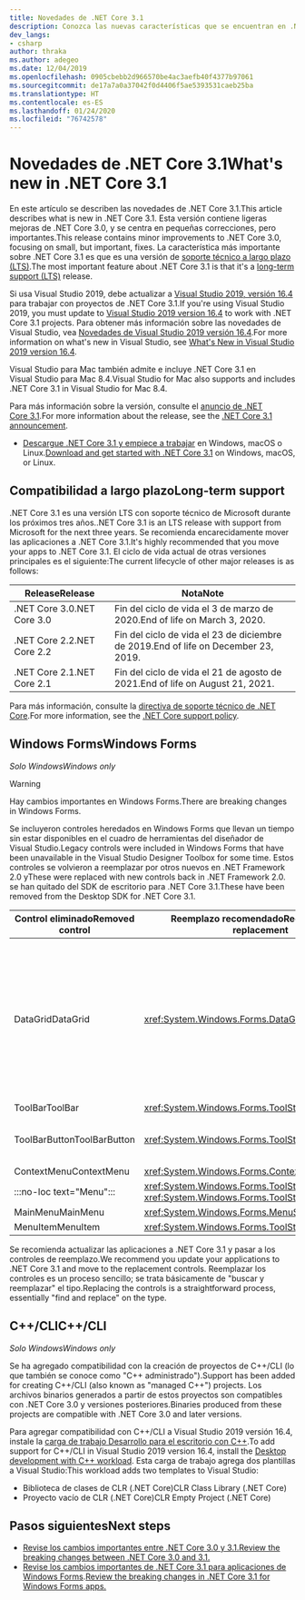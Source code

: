 ```yaml
---
title: Novedades de .NET Core 3.1
description: Conozca las nuevas características que se encuentran en .NET Core 3.1.
dev_langs:
- csharp
author: thraka
ms.author: adegeo
ms.date: 12/04/2019
ms.openlocfilehash: 0905cbebb2d966570be4ac3aefb40f4377b97061
ms.sourcegitcommit: de17a7a0a37042f0d4406f5ae5393531caeb25ba
ms.translationtype: HT
ms.contentlocale: es-ES
ms.lasthandoff: 01/24/2020
ms.locfileid: "76742578"
---
```

# <a name="whats-new-in-net-core-31"></a><span data-ttu-id="75d6e-103">Novedades de .NET Core 3.1</span><span class="sxs-lookup"><span data-stu-id="75d6e-103">What's new in .NET Core 3.1</span></span>

<span data-ttu-id="75d6e-104">En este artículo se describen las novedades de .NET Core 3.1.</span><span class="sxs-lookup"><span data-stu-id="75d6e-104">This article describes what is new in .NET Core 3.1.</span></span> <span data-ttu-id="75d6e-105">Esta versión contiene ligeras mejoras de .NET Core 3.0, y se centra en pequeñas correcciones, pero importantes.</span><span class="sxs-lookup"><span data-stu-id="75d6e-105">This release contains minor improvements to .NET Core 3.0, focusing on small, but important, fixes.</span></span> <span data-ttu-id="75d6e-106">La característica más importante sobre .NET Core 3.1 es que es una versión de [soporte técnico a largo plazo (LTS)](#long-term-support).</span><span class="sxs-lookup"><span data-stu-id="75d6e-106">The most important feature about .NET Core 3.1 is that it's a [long-term support (LTS)](#long-term-support) release.</span></span>

<span data-ttu-id="75d6e-107">Si usa Visual Studio 2019, debe actualizar a [Visual Studio 2019, versión 16.4](https://visualstudio.microsoft.com/downloads/) para trabajar con proyectos de .NET Core 3.1.</span><span class="sxs-lookup"><span data-stu-id="75d6e-107">If you're using Visual Studio 2019, you must update to [Visual Studio 2019 version 16.4](https://visualstudio.microsoft.com/downloads/) to work with .NET Core 3.1 projects.</span></span> <span data-ttu-id="75d6e-108">Para obtener más información sobre las novedades de Visual Studio, vea [Novedades de Visual Studio 2019 versión 16.4](/visualstudio/releases/2019/release-notes#whats-new-in-visual-studio-2019-version-164).</span><span class="sxs-lookup"><span data-stu-id="75d6e-108">For more information on what's new in Visual Studio, see [What's New in Visual Studio 2019 version 16.4](/visualstudio/releases/2019/release-notes#whats-new-in-visual-studio-2019-version-164).</span></span>

<span data-ttu-id="75d6e-109">Visual Studio para Mac también admite e incluye .NET Core 3.1 en Visual Studio para Mac 8.4.</span><span class="sxs-lookup"><span data-stu-id="75d6e-109">Visual Studio for Mac also supports and includes .NET Core 3.1 in Visual Studio for Mac 8.4.</span></span>

<span data-ttu-id="75d6e-110">Para más información sobre la versión, consulte el [anuncio de .NET Core 3.1](https://devblogs.microsoft.com/dotnet/announcing-net-core-3-1/).</span><span class="sxs-lookup"><span data-stu-id="75d6e-110">For more information about the release, see the [.NET Core 3.1 announcement](https://devblogs.microsoft.com/dotnet/announcing-net-core-3-1/).</span></span>

- <span data-ttu-id="75d6e-111">[Descargue .NET Core 3.1 y empiece a trabajar](https://dotnet.microsoft.com/download/dotnet-core/3.1) en Windows, macOS o Linux.</span><span class="sxs-lookup"><span data-stu-id="75d6e-111">[Download and get started with .NET Core 3.1](https://dotnet.microsoft.com/download/dotnet-core/3.1) on Windows, macOS, or Linux.</span></span>

## <a name="long-term-support"></a><span data-ttu-id="75d6e-112">Compatibilidad a largo plazo</span><span class="sxs-lookup"><span data-stu-id="75d6e-112">Long-term support</span></span>

<span data-ttu-id="75d6e-113">.NET Core 3.1 es una versión LTS con soporte técnico de Microsoft durante los próximos tres años.</span><span class="sxs-lookup"><span data-stu-id="75d6e-113">.NET Core 3.1 is an LTS release with support from Microsoft for the next three years.</span></span> <span data-ttu-id="75d6e-114">Se recomienda encarecidamente mover las aplicaciones a .NET Core 3.1.</span><span class="sxs-lookup"><span data-stu-id="75d6e-114">It's highly recommended that you move your apps to .NET Core 3.1.</span></span> <span data-ttu-id="75d6e-115">El ciclo de vida actual de otras versiones principales es el siguiente:</span><span class="sxs-lookup"><span data-stu-id="75d6e-115">The current lifecycle of other major releases is as follows:</span></span>

| <span data-ttu-id="75d6e-116">Release</span><span class="sxs-lookup"><span data-stu-id="75d6e-116">Release</span></span> | <span data-ttu-id="75d6e-117">Nota</span><span class="sxs-lookup"><span data-stu-id="75d6e-117">Note</span></span> |
| ------- | ---- |
| <span data-ttu-id="75d6e-118">.NET Core 3.0</span><span class="sxs-lookup"><span data-stu-id="75d6e-118">.NET Core 3.0</span></span> | <span data-ttu-id="75d6e-119">Fin del ciclo de vida el 3 de marzo de 2020.</span><span class="sxs-lookup"><span data-stu-id="75d6e-119">End of life on March 3, 2020.</span></span>     |
| <span data-ttu-id="75d6e-120">.NET Core 2.2</span><span class="sxs-lookup"><span data-stu-id="75d6e-120">.NET Core 2.2</span></span> | <span data-ttu-id="75d6e-121">Fin del ciclo de vida el 23 de diciembre de 2019.</span><span class="sxs-lookup"><span data-stu-id="75d6e-121">End of life on December 23, 2019.</span></span> |
| <span data-ttu-id="75d6e-122">.NET Core 2.1</span><span class="sxs-lookup"><span data-stu-id="75d6e-122">.NET Core 2.1</span></span> | <span data-ttu-id="75d6e-123">Fin del ciclo de vida el 21 de agosto de 2021.</span><span class="sxs-lookup"><span data-stu-id="75d6e-123">End of life on August 21, 2021.</span></span>    |

<span data-ttu-id="75d6e-124">Para más información, consulte la [directiva de soporte técnico de .NET Core](https://dotnet.microsoft.com/platform/support/policy/dotnet-core).</span><span class="sxs-lookup"><span data-stu-id="75d6e-124">For more information, see the [.NET Core support policy](https://dotnet.microsoft.com/platform/support/policy/dotnet-core).</span></span>

## <a name="windows-forms"></a><span data-ttu-id="75d6e-125">Windows Forms</span><span class="sxs-lookup"><span data-stu-id="75d6e-125">Windows Forms</span></span>

<span data-ttu-id="75d6e-126">*Solo Windows*</span><span class="sxs-lookup"><span data-stu-id="75d6e-126">*Windows only*</span></span>

> [!WARNING]
> <span data-ttu-id="75d6e-127">Hay cambios importantes en Windows Forms.</span><span class="sxs-lookup"><span data-stu-id="75d6e-127">There are breaking changes in Windows Forms.</span></span>

<span data-ttu-id="75d6e-128">Se incluyeron controles heredados en Windows Forms que llevan un tiempo sin estar disponibles en el cuadro de herramientas del diseñador de Visual Studio.</span><span class="sxs-lookup"><span data-stu-id="75d6e-128">Legacy controls were included in Windows Forms that have been unavailable in the Visual Studio Designer Toolbox for some time.</span></span> <span data-ttu-id="75d6e-129">Estos controles se volvieron a reemplazar por otros nuevos en .NET Framework 2.0 y</span><span class="sxs-lookup"><span data-stu-id="75d6e-129">These were replaced with new controls back in .NET Framework 2.0.</span></span> <span data-ttu-id="75d6e-130">se han quitado del SDK de escritorio para .NET Core 3.1.</span><span class="sxs-lookup"><span data-stu-id="75d6e-130">These have been removed from the Desktop SDK for .NET Core 3.1.</span></span>

| <span data-ttu-id="75d6e-131">Control eliminado</span><span class="sxs-lookup"><span data-stu-id="75d6e-131">Removed control</span></span> | <span data-ttu-id="75d6e-132">Reemplazo recomendado</span><span class="sxs-lookup"><span data-stu-id="75d6e-132">Recommended replacement</span></span> | <span data-ttu-id="75d6e-133">API asociadas eliminadas</span><span class="sxs-lookup"><span data-stu-id="75d6e-133">Associated APIs removed</span></span> |
| --------------- | ----------------------- | ----------------------- |
| <span data-ttu-id="75d6e-134">DataGrid</span><span class="sxs-lookup"><span data-stu-id="75d6e-134">DataGrid</span></span>        | <xref:System.Windows.Forms.DataGridView>      | <span data-ttu-id="75d6e-135">DataGridCell</span><span class="sxs-lookup"><span data-stu-id="75d6e-135">DataGridCell</span></span><br/><span data-ttu-id="75d6e-136">DataGridRow</span><span class="sxs-lookup"><span data-stu-id="75d6e-136">DataGridRow</span></span><br/><span data-ttu-id="75d6e-137">DataGridTableCollection</span><span class="sxs-lookup"><span data-stu-id="75d6e-137">DataGridTableCollection</span></span><br/><span data-ttu-id="75d6e-138">DataGridColumnCollection</span><span class="sxs-lookup"><span data-stu-id="75d6e-138">DataGridColumnCollection</span></span><br/><span data-ttu-id="75d6e-139">DataGridTableStyle</span><span class="sxs-lookup"><span data-stu-id="75d6e-139">DataGridTableStyle</span></span><br/><span data-ttu-id="75d6e-140">DataGridColumnStyle</span><span class="sxs-lookup"><span data-stu-id="75d6e-140">DataGridColumnStyle</span></span><br/><span data-ttu-id="75d6e-141">DataGridLineStyle</span><span class="sxs-lookup"><span data-stu-id="75d6e-141">DataGridLineStyle</span></span><br/><span data-ttu-id="75d6e-142">DataGridParentRowsLabel</span><span class="sxs-lookup"><span data-stu-id="75d6e-142">DataGridParentRowsLabel</span></span><br/><span data-ttu-id="75d6e-143">DataGridParentRowsLabelStyle</span><span class="sxs-lookup"><span data-stu-id="75d6e-143">DataGridParentRowsLabelStyle</span></span><br/><span data-ttu-id="75d6e-144">DataGridBoolColumn</span><span class="sxs-lookup"><span data-stu-id="75d6e-144">DataGridBoolColumn</span></span><br/><span data-ttu-id="75d6e-145">DataGridTextBox</span><span class="sxs-lookup"><span data-stu-id="75d6e-145">DataGridTextBox</span></span><br/><span data-ttu-id="75d6e-146">GridColumnStylesCollection</span><span class="sxs-lookup"><span data-stu-id="75d6e-146">GridColumnStylesCollection</span></span><br/><span data-ttu-id="75d6e-147">GridTableStylesCollection</span><span class="sxs-lookup"><span data-stu-id="75d6e-147">GridTableStylesCollection</span></span><br/><span data-ttu-id="75d6e-148">HitTestType</span><span class="sxs-lookup"><span data-stu-id="75d6e-148">HitTestType</span></span> |
| <span data-ttu-id="75d6e-149">ToolBar</span><span class="sxs-lookup"><span data-stu-id="75d6e-149">ToolBar</span></span>         | <xref:System.Windows.Forms.ToolStrip>         | <span data-ttu-id="75d6e-150">ToolBarAppearance</span><span class="sxs-lookup"><span data-stu-id="75d6e-150">ToolBarAppearance</span></span> |
| <span data-ttu-id="75d6e-151">ToolBarButton</span><span class="sxs-lookup"><span data-stu-id="75d6e-151">ToolBarButton</span></span>   | <xref:System.Windows.Forms.ToolStripButton>   | <span data-ttu-id="75d6e-152">ToolBarButtonClickEventArgs</span><span class="sxs-lookup"><span data-stu-id="75d6e-152">ToolBarButtonClickEventArgs</span></span><br/><span data-ttu-id="75d6e-153">ToolBarButtonClickEventHandler</span><span class="sxs-lookup"><span data-stu-id="75d6e-153">ToolBarButtonClickEventHandler</span></span><br/><span data-ttu-id="75d6e-154">ToolBarButtonStyle</span><span class="sxs-lookup"><span data-stu-id="75d6e-154">ToolBarButtonStyle</span></span><br/><span data-ttu-id="75d6e-155">ToolBarTextAlign</span><span class="sxs-lookup"><span data-stu-id="75d6e-155">ToolBarTextAlign</span></span> |
| <span data-ttu-id="75d6e-156">ContextMenu</span><span class="sxs-lookup"><span data-stu-id="75d6e-156">ContextMenu</span></span>     | <xref:System.Windows.Forms.ContextMenuStrip>  |  |
| :::no-loc text="Menu"::: | <xref:System.Windows.Forms.ToolStripDropDown><br/><xref:System.Windows.Forms.ToolStripDropDownMenu> | <span data-ttu-id="75d6e-157">MenuItemCollection</span><span class="sxs-lookup"><span data-stu-id="75d6e-157">MenuItemCollection</span></span> |
| <span data-ttu-id="75d6e-158">MainMenu</span><span class="sxs-lookup"><span data-stu-id="75d6e-158">MainMenu</span></span>        | <xref:System.Windows.Forms.MenuStrip>         |  |
| <span data-ttu-id="75d6e-159">MenuItem</span><span class="sxs-lookup"><span data-stu-id="75d6e-159">MenuItem</span></span>        | <xref:System.Windows.Forms.ToolStripMenuItem> |  |

<span data-ttu-id="75d6e-160">Se recomienda actualizar las aplicaciones a .NET Core 3.1 y pasar a los controles de reemplazo.</span><span class="sxs-lookup"><span data-stu-id="75d6e-160">We recommend you update your applications to .NET Core 3.1 and move to the replacement controls.</span></span> <span data-ttu-id="75d6e-161">Reemplazar los controles es un proceso sencillo; se trata básicamente de "buscar y reemplazar" el tipo.</span><span class="sxs-lookup"><span data-stu-id="75d6e-161">Replacing the controls is a straightforward process, essentially "find and replace" on the type.</span></span>

## <a name="ccli"></a><span data-ttu-id="75d6e-162">C++/CLI</span><span class="sxs-lookup"><span data-stu-id="75d6e-162">C++/CLI</span></span>

<span data-ttu-id="75d6e-163">*Solo Windows*</span><span class="sxs-lookup"><span data-stu-id="75d6e-163">*Windows only*</span></span>

<span data-ttu-id="75d6e-164">Se ha agregado compatibilidad con la creación de proyectos de C++/CLI (lo que también se conoce como "C++ administrado").</span><span class="sxs-lookup"><span data-stu-id="75d6e-164">Support has been added for creating C++/CLI (also known as "managed C++") projects.</span></span> <span data-ttu-id="75d6e-165">Los archivos binarios generados a partir de estos proyectos son compatibles con .NET Core 3.0 y versiones posteriores.</span><span class="sxs-lookup"><span data-stu-id="75d6e-165">Binaries produced from these projects are compatible with .NET Core 3.0 and later versions.</span></span>

<span data-ttu-id="75d6e-166">Para agregar compatibilidad con C++/CLI a Visual Studio 2019 versión 16.4, instale la [carga de trabajo Desarrollo para el escritorio con C++](/cpp/build/vscpp-step-0-installation?view=vs-2019#step-4---choose-workloads).</span><span class="sxs-lookup"><span data-stu-id="75d6e-166">To add support for C++/CLI in Visual Studio 2019 version 16.4, install the [Desktop development with C++ workload](/cpp/build/vscpp-step-0-installation?view=vs-2019#step-4---choose-workloads).</span></span> <span data-ttu-id="75d6e-167">Esta carga de trabajo agrega dos plantillas a Visual Studio:</span><span class="sxs-lookup"><span data-stu-id="75d6e-167">This workload adds two templates to Visual Studio:</span></span>

- <span data-ttu-id="75d6e-168">Biblioteca de clases de CLR (.NET Core)</span><span class="sxs-lookup"><span data-stu-id="75d6e-168">CLR Class Library (.NET Core)</span></span>
- <span data-ttu-id="75d6e-169">Proyecto vacío de CLR (.NET Core)</span><span class="sxs-lookup"><span data-stu-id="75d6e-169">CLR Empty Project (.NET Core)</span></span>

## <a name="next-steps"></a><span data-ttu-id="75d6e-170">Pasos siguientes</span><span class="sxs-lookup"><span data-stu-id="75d6e-170">Next steps</span></span>

- [<span data-ttu-id="75d6e-171">Revise los cambios importantes entre .NET Core 3.0 y 3.1.</span><span class="sxs-lookup"><span data-stu-id="75d6e-171">Review the breaking changes between .NET Core 3.0 and 3.1.</span></span>](../compatibility/3.0-3.1.md)
- <span data-ttu-id="75d6e-172">[Revise los cambios importantes de .NET Core 3.1 para aplicaciones de Windows Forms](../compatibility/winforms.md#net-core-31).</span><span class="sxs-lookup"><span data-stu-id="75d6e-172">[Review the breaking changes in .NET Core 3.1 for Windows Forms apps.](../compatibility/winforms.md#net-core-31)</span></span>
